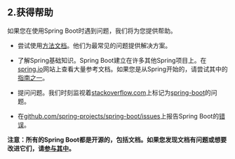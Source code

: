 <h2>2.获得帮助</h2>
如果您在使用Spring Boot时遇到问题，我们将为您提供帮助。

* 尝试使用[方法文档](https://docs.spring.io/spring-boot/docs/current/reference/html/howto.html#howto)。他们为最常见的问题提供解决方案。

* 了解Spring基础知识。Spring Boot建立在许多其他Spring项目上。在[spring.io](https://spring.io/)网站上查看大量参考文档。如果您是从Spring开始的，请尝试其中的[指南之一](https://spring.io/guides)。

* 提问问题。我们时刻监视着[stackoverflow.com](https://stackoverflow.com/)上标记为[spring-boot](https://stackoverflow.com/tags/spring-boot)的问题。

* 在[github.com/spring-projects/spring-boot/issues](https://github.com/spring-projects/spring-boot/issues)上报告Spring Boot的[错误](https://github.com/spring-projects/spring-boot/issues)。

<b>注意：所有的Spring Boot都是开源的，包括文档。如果您发现文档有问题或想要改进它们，请[参与其中](https://github.com/spring-projects/spring-boot/tree/v2.2.0.RELEASE)。</b>